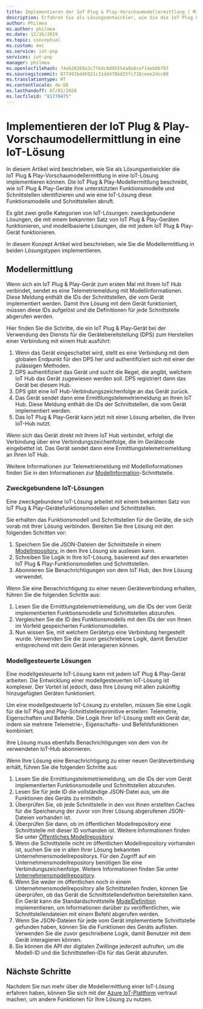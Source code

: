 ```yaml
---
title: Implementieren der IoT Plug & Play-Vorschaumodellermittlung | Microsoft-Dokumentation
description: Erfahren Sie als Lösungsentwickler, wie Sie die IoT Plug & Play-Vorschaumodellermittlung in Ihre Lösung implementieren können.
author: Philmea
ms.author: philmea
ms.date: 12/26/2019
ms.topic: conceptual
ms.custom: mvc
ms.service: iot-pnp
services: iot-pnp
manager: philmea
ms.openlocfilehash: 74eb38269a3c7fbdc6d95554a8a8cef14eb0b787
ms.sourcegitcommit: 877491bd46921c11dd478bd25fc718ceee2dcc08
ms.translationtype: HT
ms.contentlocale: de-DE
ms.lasthandoff: 07/02/2020
ms.locfileid: "81770475"
---
```

# <a name="implement-iot-plug-and-play-preview-model-discovery-in-an-iot-solution"></a>Implementieren der IoT Plug & Play-Vorschaumodellermittlung in eine IoT-Lösung

In diesem Artikel wird beschrieben, wie Sie als Lösungsentwickler die IoT Plug & Play-Vorschaumodellermittlung in eine IoT-Lösung implementieren können.  Die IoT Plug & Play-Modellermittlung beschreibt, wie IoT Plug & Play-Geräte ihre unterstützten Funktionsmodelle und Schnittstellen identifizieren und wie eine IoT-Lösung diese Funktionsmodelle und Schnittstellen abruft.

Es gibt zwei große Kategorien von IoT-Lösungen: zweckgebundene Lösungen, die mit einem bekannten Satz von IoT Plug & Play-Geräten funktionieren, und modellbasierte Lösungen, die mit jedem IoT Plug & Play-Gerät funktionieren.

In diesem Konzept Artikel wird beschrieben, wie Sie die Modellermittlung in beiden Lösungstypen implementieren.

## <a name="model-discovery"></a>Modellermittlung

Wenn sich ein IoT Plug & Play-Gerät zum ersten Mal mit Ihrem IoT Hub verbindet, sendet es eine Telemetriemeldung mit Modellinformationen. Diese Meldung enthält die IDs der Schnittstellen, die vom Gerät implementiert werden. Damit Ihre Lösung mit dem Gerät funktioniert, müssen diese IDs aufgelöst und die Definitionen für jede Schnittstelle abgerufen werden.

Hier finden Sie die Schritte, die ein IoT Plug & Play-Gerät bei der Verwendung des Diensts für die Gerätebereitstellung (DPS) zum Herstellen einer Verbindung mit einem Hub ausführt:

1. Wenn das Gerät eingeschaltet wird, stellt es eine Verbindung mit dem globalen Endpunkt für den DPS her und authentifiziert sich mit einer der zulässigen Methoden.
1. DPS authentifiziert das Gerät und sucht die Regel, die angibt, welchem IoT Hub das Gerät zugewiesen werden soll. DPS registriert dann das Gerät bei diesem Hub.
1. DPS gibt eine IoT Hub-Verbindungszeichenfolge an das Gerät zurück.
1. Das Gerät sendet dann eine Ermittlungstelemetriemeldung an Ihren IoT Hub. Diese Meldung enthält die IDs der Schnittstellen, die vom Gerät implementiert werden.
1. Das IoT Plug & Play-Gerät kann jetzt mit einer Lösung arbeiten, die Ihren IoT-Hub nutzt.

Wenn sich das Gerät direkt mit Ihrem IoT Hub verbindet, erfolgt die Verbindung über eine Verbindungszeichenfolge, die im Gerätecode eingebettet ist. Das Gerät sendet dann eine Ermittlungstelemetriemeldung an Ihren IoT Hub.

Weitere Informationen zur Telemetriemeldung mit Modellinformationen finden Sie in den Informationen zur [ModelInformation](concepts-common-interfaces.md)-Schnittstelle.

### <a name="purpose-built-iot-solutions"></a>Zweckgebundene IoT-Lösungen

Eine zweckgebundene IoT-Lösung arbeitet mit einem bekannten Satz von IoT Plug & Play-Gerätefunktionsmodellen und Schnittstellen.

Sie erhalten das Funktionsmodell und Schnittstellen für die Geräte, die sich vorab mit Ihrer Lösung verbinden. Bereiten Sie Ihre Lösung mit den folgenden Schritten vor:

1. Speichern Sie die JSON-Dateien der Schnittstelle in einem [Modellrepository](./howto-manage-models.md), in dem Ihre Lösung sie auslesen kann.
1. Schreiben Sie Logik in Ihre IoT-Lösung, basierend auf den erwarteten IoT Plug & Play-Funktionsmodellen und Schnittstellen.
1. Abonnieren Sie Benachrichtigungen von dem IoT Hub, den Ihre Lösung verwendet.

Wenn Sie eine Benachrichtigung zu einer neuen Geräteverbindung erhalten, führen Sie die folgenden Schritte aus:

1. Lesen Sie die Ermittlungstelemetriemeldung, um die IDs der vom Gerät implementierten Funktionsmodelle und Schnittstellen abzurufen.
1. Vergleichen Sie die ID des Funktionsmodells mit den IDs der von Ihnen im Vorfeld gespeicherten Funktionsmodellen.
1. Nun wissen Sie, mit welchem Gerätetyp eine Verbindung hergestellt wurde. Verwenden Sie die zuvor geschriebene Logik, damit Benutzer entsprechend mit dem Gerät interagieren können.

### <a name="model-driven-solutions"></a>Modellgesteuerte Lösungen

Eine modellgesteuerte IoT-Lösung kann mit jedem IoT Plug & Play-Gerät arbeiten. Die Entwicklung einer modellgesteuerten IoT-Lösung ist komplexer. Der Vorteil ist jedoch, dass Ihre Lösung mit allen zukünftig hinzugefügten Geräten funktioniert.

Um eine modellgesteuerte IoT-Lösung zu erstellen, müssen Sie eine Logik für die IoT Plug and Play-Schnittstellenprimitive erstellen: Telemetrie, Eigenschaften und Befehle. Die Logik Ihrer IoT-Lösung stellt ein Gerät dar, indem sie mehrere Telemetrie-, Eigenschafts- und Befehlsfunktionen kombiniert.

Ihre Lösung muss ebenfalls Benachrichtigungen von dem von ihr verwendeten IoT-Hub abonnieren.

Wenn Ihre Lösung eine Benachrichtigung zu einer neuen Geräteverbindung erhält, führen Sie die folgenden Schritte aus:

1. Lesen Sie die Ermittlungstelemetriemeldung, um die IDs der vom Gerät implementierten Funktionsmodelle und Schnittstellen abzurufen.
1. Lesen Sie für jede ID die vollständige JSON-Datei aus, um die Funktionen des Geräts zu ermitteln.
1. Überprüfen Sie, ob jede Schnittstelle in den von Ihnen erstellten Caches für die Speicherung der zuvor von Ihrer Lösung abgerufenen JSON-Dateien vorhanden ist.
1. Überprüfen Sie dann, ob im öffentlichen Modellrepository eine Schnittstelle mit dieser ID vorhanden ist. Weitere Informationen finden Sie unter [Öffentliches Modellrepository](howto-manage-models.md).
1. Wenn die Schnittstelle nicht im öffentlichen Modellrepository vorhanden ist, suchen Sie sie in allen Ihrer Lösung bekannten Unternehmensmodellrepositorys. Für den Zugriff auf ein Unternehmensmodellrepository benötigen Sie eine Verbindungszeichenfolge. Weitere Informationen finden Sie unter [Unternehmensmodellrepository](howto-manage-models.md).
1. Wenn Sie weder im öffentlichen noch in einem Unternehmensmodellrepository alle Schnittstellen finden, können Sie überprüfen, ob das Gerät die Schnittstellendefinition bereitstellen kann. Ein Gerät kann die Standardschnittstelle [ModelDefinition](concepts-common-interfaces.md) implementieren, um Informationen darüber zu veröffentlichen, wie Schnittstellendateien mit einem Befehl abgerufen werden.
1. Wenn Sie JSON-Dateien für jede vom Gerät implementierte Schnittstelle gefunden haben, können Sie die Funktionen des Geräts auflisten. Verwenden Sie die zuvor geschriebene Logik, damit Benutzer mit dem Gerät interagieren können.
1. Sie können die API der digitalen Zwillinge jederzeit aufrufen, um die Modell-ID und die Schnittstellen-IDs für das Gerät abzurufen.

## <a name="next-steps"></a>Nächste Schritte

Nachdem Sie nun mehr über die Modellermittlung einer IoT-Lösung erfahren haben, können Sie sich mit der [Azure IoT-Plattform](overview-iot-plug-and-play.md) vertraut machen, um andere Funktionen für Ihre Lösung zu nutzen.
